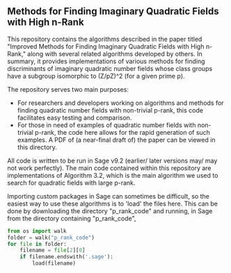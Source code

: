 ## Methods for Finding Imaginary Quadratic Fields with High n-Rank

This repository contains the algorithms described in the paper titled "Improved Methods for Finding Imaginary Quadratic Fields with High n-Rank," along with several related algorithms developed by others. In summary, it provides implementations of various methods for finding discriminants of imaginary quadratic number fields whose class groups have a subgroup isomorphic to (Z/pZ)^2 (for a given prime p). 

The repository serves two main purposes:
* For researchers and developers working on algorithms and methods for finding quadratic number fields with non-trivial p-rank, this code facilitates easy testing and comparison.
* For those in need of examples of quadratic number fields with non-trivial p-rank, the code here allows for the rapid generation of such examples.
A PDF of (a near-final draft of) the paper can be viewed in this directory.

All code is written to be run in Sage v9.2 (earlier/ later versions may/ may not work perfectly). The main code contained within this repository are implementations of Algorithm 3.2, which is the main algorithm we used to search for quadratic fields with large p-rank. 

Importing custom packages in Sage can sometimes be difficult, so the easiest way to use these algorithms is to 'load' the files here. This can be done by downloading the directory "p_rank_code" and running, in Sage from the directory containing "p_rank_code", 

```python 
from os import walk
folder = walk("p_rank_code")
for file in folder:
    filename = file[2][0]
    if filename.endswith('.sage'):
        load(filename)
```
